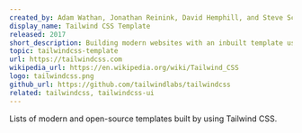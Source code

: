 ```yaml
---
created_by: Adam Wathan, Jonathan Reinink, David Hemphill, and Steve Schoger
display_name: Tailwind CSS Template
released: 2017
short_description: Building modern websites with an inbuilt template using Tailwind CSS.
topic: tailwindcss-template
url: https://tailwindcss.com
wikipedia_url: https://en.wikipedia.org/wiki/Tailwind_CSS
logo: tailwindcss.png
github_url: https://github.com/tailwindlabs/tailwindcss
related: tailwindcss, tailwindcss-ui
---
```


Lists of modern and open-source templates built by using Tailwind CSS.

